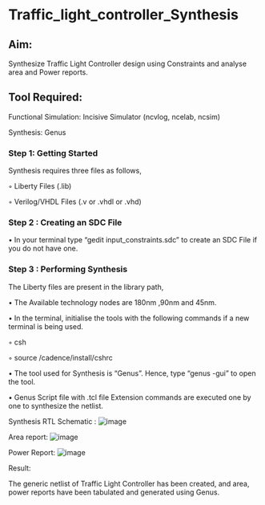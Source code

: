 # Traffic_light_controller_Synthesis

## Aim:

Synthesize Traffic Light Controller design using Constraints and analyse area and Power reports.

## Tool Required:

Functional Simulation: Incisive Simulator (ncvlog, ncelab, ncsim)

Synthesis: Genus

### Step 1: Getting Started

Synthesis requires three files as follows,

◦ Liberty Files (.lib)

◦ Verilog/VHDL Files (.v or .vhdl or .vhd)

### Step 2 : Creating an SDC File

•	In your terminal type “gedit input_constraints.sdc” to create an SDC File if you do not have one.

### Step 3 : Performing Synthesis

The Liberty files are present in the library path,

• The Available technology nodes are 180nm ,90nm and 45nm.

• In the terminal, initialise the tools with the following commands if a new terminal is being used.

◦ csh

◦ source /cadence/install/cshrc

• The tool used for Synthesis is “Genus”. Hence, type “genus -gui” to open the tool.

• Genus Script file with .tcl file Extension commands are executed one by one to synthesize the netlist.

Synthesis RTL Schematic :
![image](https://github.com/user-attachments/assets/017a6043-5b4a-456a-abd1-7e711e4c9392)

Area report:
![image](https://github.com/user-attachments/assets/f14297b0-5e6e-400b-8ae5-33ee0941f0d7)

Power Report:
![image](https://github.com/user-attachments/assets/601e3980-5934-442a-b63a-dd9068a6272b)

Result:

The generic netlist of Traffic Light Controller has been created, and area, power reports have been tabulated and generated using Genus.
